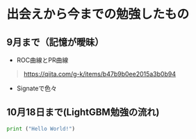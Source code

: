 # 出会えから今までの勉強したもの  
## 9月まで（記憶が曖昧）  
* ROC曲線とPR曲線  
> https://qiita.com/g-k/items/b47b9b0ee2015a3b0b94  
* Signateで色々  
## 10月18日まで(LightGBM勉強の流れ)  
```python
print ("Hello World!")
```
